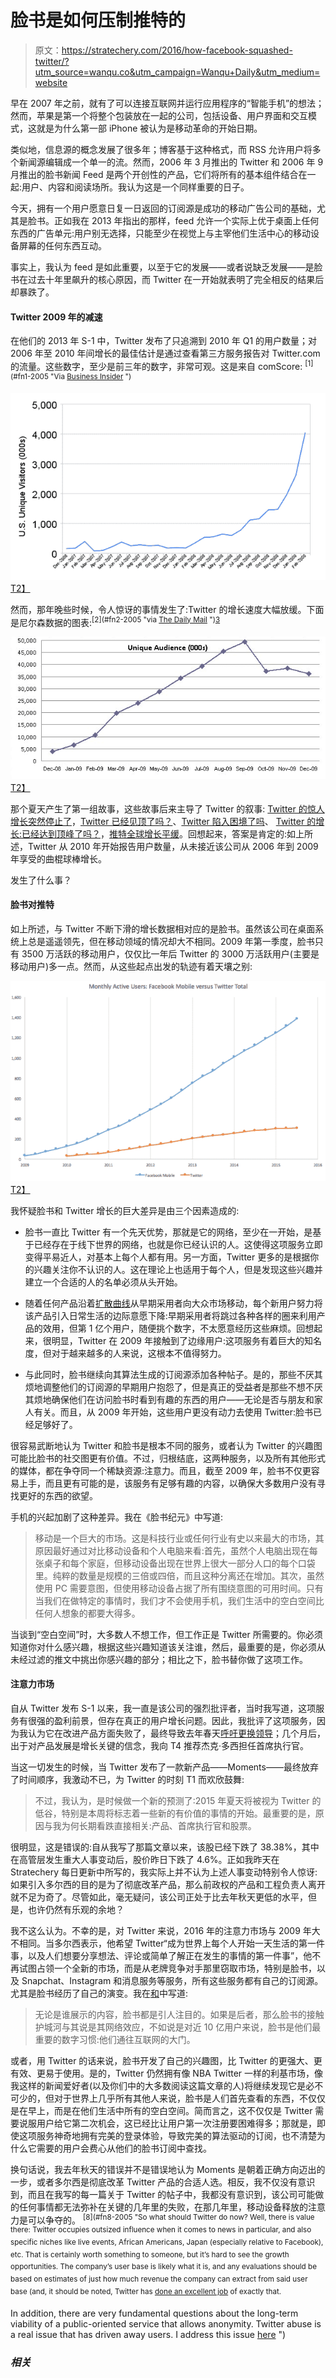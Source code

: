 # 脸书是如何压制推特的

> 原文：<https://stratechery.com/2016/how-facebook-squashed-twitter/?utm_source=wanqu.co&utm_campaign=Wanqu+Daily&utm_medium=website>

早在 2007 年之前，就有了可以连接互联网并运行应用程序的“智能手机”的想法；然而，苹果是第一个将整个包装放在一起的公司，包括设备、用户界面和交互模式，这就是为什么第一部 iPhone 被认为是移动革命的开始日期。

类似地，信息源的概念发展了很多年；博客基于这种格式，而 RSS 允许用户将多个新闻源编辑成一个单一的流。然而，2006 年 3 月推出的 Twitter 和 2006 年 9 月推出的脸书新闻 Feed 是两个开创性的产品，它们将所有的基本组件结合在一起:用户、内容和阅读场所。我认为这是一个同样重要的日子。

今天，拥有一个用户愿意日复一日返回的订阅源是成功的移动广告公司的基础，尤其是脸书。正如我在 2013 年指出的那样，feed 允许一个实际上优于桌面上任何东西的广告单元:用户别无选择，只能至少在视觉上与主宰他们生活中心的移动设备屏幕的任何东西互动。

事实上，我认为 feed 是如此重要，以至于它的发展——或者说缺乏发展——是脸书在过去十年里飙升的核心原因，而 Twitter 在一开始就表明了完全相反的结果后却暴跌了。

#### Twitter 2009 年的减速

在他们的 2013 年 S-1 中，Twitter 发布了只追溯到 2010 年 Q1 的用户数量；对 2006 年至 2010 年间增长的最佳估计是通过查看第三方服务报告对 Twitter.com 的流量。这些数字，至少是前三年的数字，非常可观。这是来自 comScore: <sup id="rf1-2005">[1](#fn1-2005 "Via <a href="http://www.businessinsider.com/chart-of-the-day-comparing-the-first-three-years-of-growth-2009-4">Business Insider</a> ")</sup>

[![Screen Shot 2016-01-26 at 7.08.36 PM](img/26853bf0a698b5c48c2deeb1adb3bb6f.png)T2】](http://www.businessinsider.com/chart-of-the-day-comparing-the-first-three-years-of-growth-2009-4)

然而，那年晚些时候，令人惊讶的事情发生了:Twitter 的增长速度大幅放缓。下面是尼尔森数据的图表:<sup id="rf2-2005">[2](#fn2-2005 "via <a href="http://www.dailymail.co.uk/news/article-1246515/Has-Twitter-peaked-New-web-figures-decline-number-tweeters-summer.html">The Daily Mail</a> ")</sup><sup id="rf3-2005">[3](#fn3-2005 "The number of visitors reported aren’t very consistent between the various 3rd-party services, but the trends are the same for all of them")</sup>

[![Screen Shot 2016-01-26 at 7.13.46 PM](img/957991eed8c1181558229da286818850.png)T2】](http://www.dailymail.co.uk/news/article-1246515/Has-Twitter-peaked-New-web-figures-decline-number-tweeters-summer.html)

那个夏天产生了第一组故事，这些故事后来主导了 Twitter 的叙事: [Twitter 的惊人增长突然停止了](http://mashable.com/2009/06/08/web-in-numbers-may/#.h85m6nLZ5qw)，[Twitter 已经见顶了吗？](http://www.dailymail.co.uk/news/article-1246515/Has-Twitter-peaked-New-web-figures-decline-number-tweeters-summer.html)、[Twitter 陷入困境了吗](http://www.businessinsider.com/chart-of-the-day-active-twitter-users-2009-12)、 [Twitter 的增长:已经达到顶峰了吗？](http://www.huffingtonpost.com/2009/09/25/twitters-growth-has-it-pe_n_300289.html)，[推特全球增长平缓](http://techcrunch.com/2009/11/24/twitter-wordpress-blogging-vs-microblogging-2/)。回想起来，答案是肯定的:如上所述，Twitter 从 2010 年开始报告用户数量，从未接近该公司从 2006 年到 2009 年享受的曲棍球棒增长。

发生了什么事？

#### 脸书对推特

如上所述，与 Twitter 不断下滑的增长数据相对应的是脸书。虽然该公司在桌面系统上总是遥遥领先，但在移动领域的情况却大不相同。2009 年第一季度，脸书只有 3500 万活跃的移动用户，仅仅比一年后 Twitter 的 3000 万活跃用户(主要是移动用户)多一点。然而，从这些起点出发的轨迹有着天壤之别:

[![Screen Shot 2016-01-26 at 9.10.49 PM](img/f433c8ac2842a2c381f14a2c175b277c.png)T2】](https://i0.wp.com/stratechery.com/wp-content/uploads/2016/01/Screen-Shot-2016-01-26-at-9.10.49-PM.png?ssl=1)

我怀疑脸书和 Twitter 增长的巨大差异是由三个因素造成的:

*   脸书一直比 Twitter 有一个先天优势，那就是它的网络，至少在一开始，是基于已经存在于线下世界的网络，也就是你已经认识的人。这使得这项服务立即变得平易近人，对基本上每个人都有用。另一方面，Twitter 更多的是根据你的兴趣关注你不认识的人。这在理论上也适用于每个人，但是发现这些兴趣并建立一个合适的人的名单必须从头开始。
*   随着任何产品沿着[扩散曲线](https://en.wikipedia.org/wiki/Diffusion_of_innovations)从早期采用者向大众市场移动，每个新用户努力将该产品引入日常生活的边际意愿下降:早期采用者将跳过各种各样的圈来利用产品的效用，但第 1 亿个用户，随便挑个数字，不太愿意经历这些麻烦。回想起来，很明显，Twitter 在 2009 年接触到了边缘用户:这项服务有着巨大的知名度，但对于越来越多的人来说，这根本不值得努力。

*   与此同时，脸书继续向其算法生成的订阅源添加各种帖子。是的，那些不厌其烦地调整他们的订阅源的早期用户抱怨了，但是真正的受益者是那些不想不厌其烦地确保他们在访问脸书时看到有趣的东西的用户——无论是否与朋友和家人有关。而且，从 2009 年开始，这些用户更没有动力去使用 Twitter:脸书已经足够好了。

很容易武断地认为 Twitter 和脸书是根本不同的服务，或者认为 Twitter 的兴趣图可能比脸书的社交图更有价值。不过，归根结底，这两种服务，以及所有其他形式的媒体，都在争夺同一个稀缺资源:注意力。而且，截至 2009 年，脸书不仅更容易上手，而且更有可能的是，该服务有足够有趣的内容，以确保大多数用户没有寻找更好的东西的欲望。

手机的兴起加剧了这种差异。我在《脸书纪元》中写道:

> 移动是一个巨大的市场。这是科技行业或任何行业有史以来最大的市场，其原因最好通过对比移动设备和个人电脑来看:首先，虽然个人电脑出现在每张桌子和每个家庭，但移动设备出现在世界上很大一部分人口的每个口袋里。纯粹的数量是规模的三倍或四倍，而且这种分离还在增加。其次，虽然使用 PC 需要意图，但使用移动设备占据了所有围绕意图的可用时间。只有当我们在做特定的事情时，我们才不会使用手机，我们生活中的空白空间比任何人想象的都要大得多。

当谈到“空白空间”时，大多数人不想工作，但工作正是 Twitter 所需要的。你必须知道你对什么感兴趣，根据这些兴趣知道该关注谁，然后，最重要的是，你必须从未经过滤的推文中挑出你感兴趣的部分；相比之下，脸书替你做了这项工作。

#### 注意力市场

自从 Twitter 发布 S-1 以来，我一直是该公司的强烈批评者，当时我写道，这项服务有很强的盈利前景，但存在真正的用户增长问题。因此，我批评了这项服务，因为我认为它在改进产品方面失败了，最终导致去年春天[呼吁更换领导](https://stratechery.com/2015/twitter-needs-new-leadership/)；几个月后，出于对产品发展是增长关键的信念，我向 T4 推荐杰克·多西担任首席执行官。

当这一切发生的时候，当 Twitter 发布了一款新产品——Moments——最终放弃了时间顺序，我激动不已，为 Twitter 的时刻 T1 而欢欣鼓舞:

> 不过，我认为，是时候做一个新的预测了:2015 年夏天将被视为 Twitter 的低谷，特别是本周将标志着一些新的有价值的事情的开始。最重要的是，原因与我为何长期看跌直接相关:产品、首席执行官和股票。

很明显，这是错误的:自从我写了那篇文章以来，该股已经下跌了 38.38%，其中在高管层发生重大人事变动后，股价昨日下跌了 4.6%。正如我昨天在 Stratechery 每日更新中所写的，我实际上并不认为上述人事变动特别令人惊讶:如果引入多尔西的目的是为了彻底改革产品，那么前政权的产品和工程负责人离开就不足为奇了。尽管如此，毫无疑问，该公司正处于比去年秋天更低的水平，但是，也许仍然有乐观的余地？

我不这么认为。不幸的是，对 Twitter 来说，2016 年的注意力市场与 2009 年大不相同。当多尔西表示，他希望 Twitter“成为世界上每个人开始一天生活的第一件事，以及人们想要分享想法、评论或简单了解正在发生的事情的第一件事”，他不再试图占领一个全新的市场，而是从老牌竞争对手那里窃取市场，特别是脸书，以及 Snapchat、Instagram 和消息服务等服务，所有这些服务都有自己的订阅源。尤其是脸书经历了自己的演变。我在[和](https://stratechery.com/2015/facebook-and-the-feed/)中写道:

> 无论是谁展示的内容，脸书都是引人注目的。如果是后者，那么脸书的接触护城河与其说是其网络效应，不如说是对近 10 亿用户来说，脸书是他们最重要的数字习惯:他们通往互联网的大门。

或者，用 Twitter 的话来说，脸书开发了自己的兴趣图，比 Twitter 的更强大、更有效、更易于使用。是的，Twitter 仍然拥有像 NBA Twitter 一样的利基市场，像我这样的新闻爱好者(以及你们中的大多数阅读这篇文章的人)将继续发现它是必不可少的，但对于世界上几乎所有其他人来说，脸书是人们首先查看的东西，不仅仅是在早上，而是在他们生活中所有的空白空间。简而言之，这不仅仅是 Twitter 需要说服用户给它第二次机会，这已经比让用户第一次注册要困难得多；那就是，即使这项服务神奇地拥有完美的登录体验，导致完美的算法驱动的订阅，也不清楚为什么它需要的用户会费心从他们的脸书订阅中查找。

换句话说，我去年秋天的错误并不是错误地认为 Moments 是朝着正确方向迈出的一步，或者多尔西是彻底改革 Twitter 产品的合适人选。相反，我不仅没有意识到，而且在我写的每一篇关于 Twitter 的帖子中，我都没有意识到，该公司可能做的任何事情都无法弥补在关键的几年里的失败，在那几年里，移动设备释放的注意力是可以争夺的。 <sup id="rf8-2005">[8](#fn8-2005 "So what should Twitter do now? Well, there is value there: Twitter occupies outsized influence when it comes to news in particular, and also specific niches like live events, African Americans, Japan (especially relative to Facebook), etc. That is certainly worth something to someone, but it’s hard to see the growth opportunities. The company’s user base is likely what it is, and any evaluations should be based on estimates of just how much revenue the company can extract from said user base (and, it should be noted, Twitter has <a href="http://www.bloomberg.com/gadfly/articles/2016-01-25/twitter-can-respond-to-naysayers-by-pointing-to-sales-growth">done an excellent job</a> of exactly that.</p>
<p>In addition, there are very fundamental questions about the long-term viability of a public-oriented service that allows anonymity. Twitter abuse is a real issue that has driven away users. I address this issue <a href="https://stratechery.com/2015/googles-beyondcorp-reddits-anti-harassment-policy-speech-and-abuse-on-the-internet/">here</a> ")</sup>

### *相关*